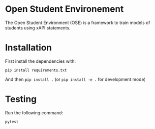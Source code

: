 # Open Student Environement

The Open Student Environment (OSE) is a framework to train models of students 
using xAPI statements.

# Installation

First install the dependencies with:
```
pip install requirements.txt
```

And then `pip install .` (or `pip install -e .` for development mode)

# Testing

Run the following command:

```
pytest
```


